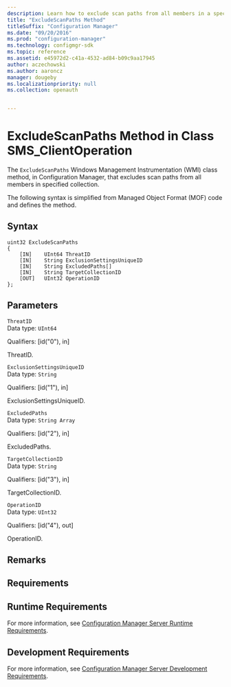 ```yaml
---
description: Learn how to exclude scan paths from all members in a specified collection using the ExcludeScanPaths class method in Configuration Manager.
title: "ExcludeScanPaths Method"
titleSuffix: "Configuration Manager"
ms.date: "09/20/2016"
ms.prod: "configuration-manager"
ms.technology: configmgr-sdk
ms.topic: reference
ms.assetid: e45972d2-c41a-4532-ad84-b09c9aa17945
author: aczechowski
ms.author: aaroncz
manager: dougeby
ms.localizationpriority: null
ms.collection: openauth


---
```

# ExcludeScanPaths Method in Class SMS_ClientOperation
The `ExcludeScanPaths` Windows Management Instrumentation (WMI) class method, in Configuration Manager, that excludes scan paths from all members in specified collection.   

 The following syntax is simplified from Managed Object Format (MOF) code and defines the method.  

## Syntax  

```  
uint32 ExcludeScanPaths   
{  
    [IN]    UInt64 ThreatID  
    [IN]    String ExclusionSettingsUniqueID  
    [IN]    String ExcludedPaths[]  
    [IN]    String TargetCollectionID  
    [OUT]   UInt32 OperationID  
};  
```  

## Parameters  
 `ThreatID`  
 Data type: `UInt64`  

 Qualifiers: [id("0"), in]  

 ThreatID.    

 `ExclusionSettingsUniqueID`  
 Data type: `String`  

 Qualifiers: [id("1"), in]  

 ExclusionSettingsUniqueID.    

 `ExcludedPaths`  
 Data type: `String Array`  

 Qualifiers: [id("2"), in]  

 ExcludedPaths.    

 `TargetCollectionID`  
 Data type: `String`  

 Qualifiers: [id("3"), in]  

 TargetCollectionID.    

 `OperationID`  
 Data type: `UInt32`  

 Qualifiers: [id("4"), out]  

 OperationID.    

## Remarks  

## Requirements  

## Runtime Requirements  
 For more information, see [Configuration Manager Server Runtime Requirements](../../../develop/core/reqs/server-runtime-requirements.md).  

## Development Requirements  
 For more information, see [Configuration Manager Server Development Requirements](../../../develop/core/reqs/server-development-requirements.md).
